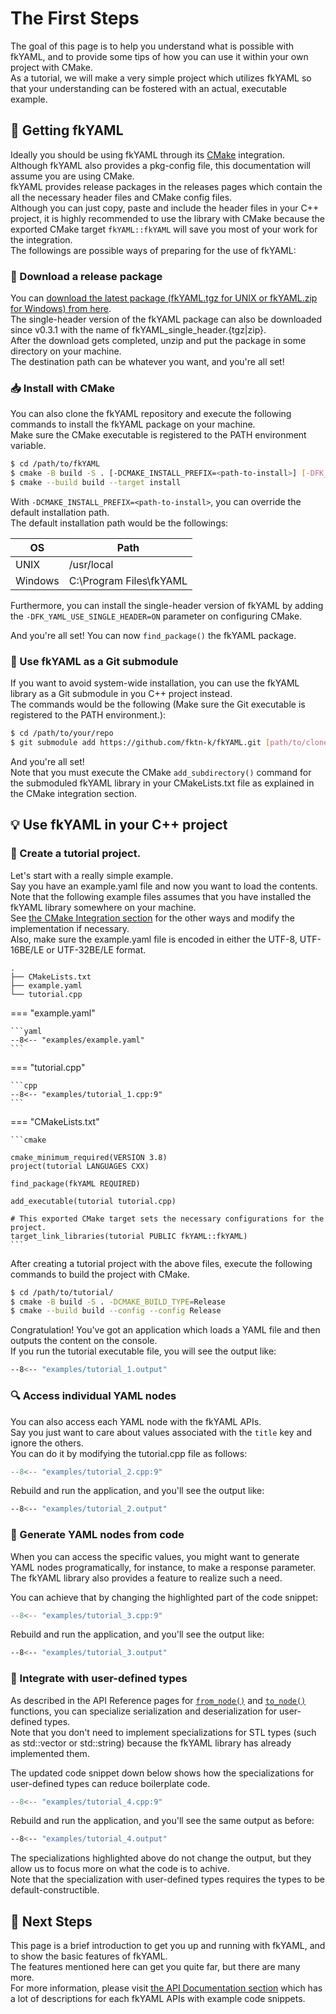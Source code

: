 # The First Steps

The goal of this page is to help you understand what is possible with fkYAML, and to provide some tips of how you can use it within your own project with CMake.  
As a tutorial, we will make a very simple project which utilizes fkYAML so that your understanding can be fostered with an actual, executable example.  

## :rocket: Getting fkYAML

Ideally you should be using fkYAML through its [CMake](https://cmake.org/) integration.  
Although fkYAML also provides a pkg-config file, this documentation will assume you are using CMake.  
fkYAML provides release packages in the releases pages which contain the all the necessary header files and CMake config files.  
Although you can just copy, paste and include the header files in your C++ project, it is highly recommended to use the library with CMake because the exported CMake target `fkYAML::fkYAML` will save you most of your work for the integration.  
The followings are possible ways of preparing for the use of fkYAML:  

### :file_folder: Download a release package
You can [download the latest package (fkYAML.tgz for UNIX or fkYAML.zip for Windows) from here](https://github.com/fktn-k/fkYAML/releases/latest).  
The single-header version of the fkYAML package can also be downloaded since v0.3.1 with the name of fkYAML_single_header.{tgz|zip}.  
After the download gets completed, unzip and put the package in some directory on your machine.  
The destination path can be whatever you want, and you're all set!

### :inbox_tray: Install with CMake
You can also clone the fkYAML repository and execute the following commands to install the fkYAML package on your machine.  
Make sure the CMake executable is registered to the PATH environment variable.  

```bash
$ cd /path/to/fkYAML
$ cmake -B build -S . [-DCMAKE_INSTALL_PREFIX=<path-to-install>] [-DFK_YAML_USE_SINGLE_HEADER=ON]
$ cmake --build build --target install
```

With `-DCMAKE_INSTALL_PREFIX=<path-to-install>`, you can override the default installation path.  
The default installation path would be the followings:  

| OS      | Path                      |
| ------- | ------------------------- |
| UNIX    | /usr/local                |
| Windows | C:\\Program Files\\fkYAML |

Furthermore, you can install the single-header version of fkYAML by adding the `-DFK_YAML_USE_SINGLE_HEADER=ON` parameter on configuring CMake.  

And you're all set! You can now `find_package()` the fkYAML package.

### :pushpin: Use fkYAML as a Git submodule
If you want to avoid system-wide installation, you can use the fkYAML library as a Git submodule in you C++ project instead.  
The commands would be the following (Make sure the Git executable is registered to the PATH environment.):  

```bash
$ cd /path/to/your/repo
$ git submodule add https://github.com/fktn-k/fkYAML.git [path/to/clone/fkYAML]
```

And you're all set!  
Note that you must execute the CMake `add_subdirectory()` command for the submoduled fkYAML library in your CMakeLists.txt file as explained in the CMake integration section.  

## :bulb: Use fkYAML in your C++ project

### :seedling: Create a tutorial project.

Let's start with a really simple example.  
Say you have an example.yaml file and now you want to load the contents.  
Note that the following example files assumes that you have installed the fkYAML library somewhere on your machine.  
See [the CMake Integration section]() for the other ways and modify the implementation if necessary.  
Also, make sure the example.yaml file is encoded in either the UTF-8, UTF-16BE/LE or UTF-32BE/LE format.  

```title="Project Structure"
.
├── CMakeLists.txt
├── example.yaml
└── tutorial.cpp
```

=== "example.yaml"

    ```yaml
    --8<-- "examples/example.yaml"
    ```
=== "tutorial.cpp"

    ```cpp
    --8<-- "examples/tutorial_1.cpp:9"
    ```
=== "CMakeLists.txt"

    ```cmake

    cmake_minimum_required(VERSION 3.8)
    project(tutorial LANGUAGES CXX)

    find_package(fkYAML REQUIRED)

    add_executable(tutorial tutorial.cpp)

    # This exported CMake target sets the necessary configurations for the project.
    target_link_libraries(tutorial PUBLIC fkYAML::fkYAML)
    ```

After creating a tutorial project with the above files, execute the following commands to build the project with CMake.  

```bash
$ cd /path/to/tutorial/
$ cmake -B build -S . -DCMAKE_BUILD_TYPE=Release
$ cmake --build build --config --config Release
```

Congratulation! You've got an application which loads a YAML file and then outputs the content on the console.  
If you run the tutorial executable file, you will see the output like:  

```bash
--8<-- "examples/tutorial_1.output"
```

### :mag: Access individual YAML nodes
You can also access each YAML node with the fkYAML APIs.  
Say you just want to care about values associated with the `title` key and ignore the others.  
You can do it by modifying the tutorial.cpp file as follows:  

```cpp title="tutorial.cpp" hl_lines="12-16"
--8<-- "examples/tutorial_2.cpp:9"
```

Rebuild and run the application, and you'll see the output like:  

```bash
--8<-- "examples/tutorial_2.output"
```

### :hammer: Generate YAML nodes from code

When you can access the specific values, you might want to generate YAML nodes programatically, for instance, to make a response parameter.  
The fkYAML library also provides a feature to realize such a need.  

You can achieve that by changing the highlighted part of the code snippet:  

```cpp title="tutorial.cpp" hl_lines="13-15 17 19-21 24-25"
--8<-- "examples/tutorial_3.cpp:9"
```

Rebuild and run the application, and you'll see the output like:  

```bash
--8<-- "examples/tutorial_3.output"
```

### :pill: Integrate with user-defined types

As described in the API Reference pages for [`from_node()`](../api/node_value_converter/from_node.md) and [`to_node()`](../api/node_value_converter/to_node.md) functions, you can specialize serialization and deserialization for user-defined types.  
Note that you don't need to implement specializations for STL types (such as std::vector or std::string) because the fkYAML library has already implemented them.  

The updated code snippet down below shows how the specializations for user-defined types can reduce boilerplate code.  

```cpp title="tutorial.cpp" hl_lines="6-31 44-45 48-51"
--8<-- "examples/tutorial_4.cpp:9"
```

Rebuild and run the application, and you'll see the same output as before:  

```bash
--8<-- "examples/tutorial_4.output"
```

The specializations highlighted above do not change the output, but they allow us to focus more on what the code is to achive.  
Note that the specialization with user-defined types requires the types to be default-constructible.  

## :tada: Next Steps

This page is a brief introduction to get you up and running with fkYAML, and to show the basic features of fkYAML.  
The features mentioned here can get you quite far, but there are many more.  
For more information, please visit [the API Documentation section](../api/basic_node/index.md) which has a lot of descriptions for each fkYAML APIs with example code snippets.  
